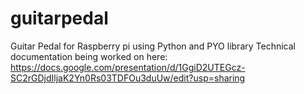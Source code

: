 # guitarpedal
 Guitar Pedal for Raspberry pi using Python and PYO library 
 Technical documentation being worked on here:
 https://docs.google.com/presentation/d/1GgiD2UTEGcz-SC2rGDjdIljaK2Yn0Rs03TDFOu3duUw/edit?usp=sharing